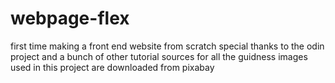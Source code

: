 # webpage-flex
first time making a front end website from scratch
special thanks to the odin project and a bunch of other tutorial sources for all the guidness 
images used in this project are downloaded from pixabay